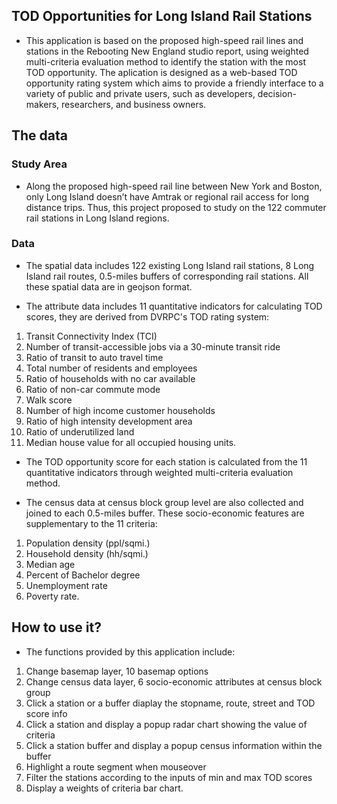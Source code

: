 ## TOD Opportunities for Long Island Rail Stations

- This application is based on the proposed high-speed rail lines and stations 
in the Rebooting New England studio report, using weighted multi-criteria 
evaluation method to identify the station with the most TOD opportunity. 
The aplication is designed as a web-based TOD opportunity rating system which 
aims to provide a friendly interface to a variety of public and private users, 
such as developers, decision-makers, researchers, and business owners. 

## The data

### Study Area

- Along the proposed high-speed rail line between New York and Boston, only 
Long Island doesn’t have Amtrak or regional rail access for long distance trips. 
Thus, this project proposed to study on the 122 commuter rail stations in Long 
Island regions. 

### Data

- The spatial data includes 122 existing Long Island rail stations, 8 Long Island 
rail routes, 0.5-miles buffers of corresponding rail stations. All these spatial
data are in geojson format.

- The attribute data includes 11 quantitative indicators for calculating TOD scores,
they are derived from DVRPC's TOD rating system:
1. Transit Connectivity Index (TCI)
2. Number of transit-accessible jobs via a 30-minute transit ride
3. Ratio of transit to auto travel time
4. Total number of residents and employees
5. Ratio of households with no car available
6. Ratio of non-car commute mode
7. Walk score
8. Number of high income customer households
9. Ratio of high intensity development area
10. Ratio of underutilized land
11. Median house value for all occupied housing units.

- The TOD opportunity score for each station is calculated from the 11 quantitative indicators through
weighted multi-criteria evaluation method.

- The census data at census block group level are also collected and joined to each 0.5-miles buffer. 
These socio-economic features are supplementary to the 11 criteria:
1. Population density (ppl/sqmi.)
2. Household density (hh/sqmi.)
3. Median age
4. Percent of Bachelor degree
5. Unemployment rate
6. Poverty rate.

## How to use it?

- The functions provided by this application include:
1. Change basemap layer, 10 basemap options
2. Change census data layer, 6 socio-economic attributes at census block group
3. Click a station or a buffer diaplay the stopname, route, street and TOD score info
4. Click a station and display a popup radar chart showing the value of criteria
5. Click a station buffer and display a popup census information within the buffer
6. Highlight a route segment when mouseover
7. Filter the stations according to the inputs of min and max TOD scores
8. Display a weights of criteria bar chart.
